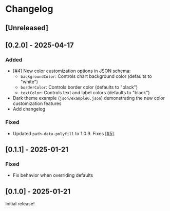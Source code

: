 # Changelog

## [Unreleased]

## [0.2.0] - 2025-04-17

### Added

- [[#4]][issue-4] New color customization options in JSON schema:
  - `backgroundColor`: Controls chart background color (defaults to "white")
  - `borderColor`: Controls border color (defaults to "black")
  - `textColor`: Controls text and label colors (defaults to "black")
- Dark theme example (`json/example6.json`) demonstrating the new color customization features
- Add changelog

### Fixed

- Updated `path-data-polyfill` to 1.0.9. Fixes [[#5]][issue-5].

[issue-4]: <https://github.com/JoeyBF/SeqSee/issues/4>
[issue-5]: <https://github.com/JoeyBF/SeqSee/issues/5>

## [0.1.1] - 2025-01-21

### Fixed

- Fix behavior when overriding defaults

## [0.1.0] - 2025-01-21

Initial release!
